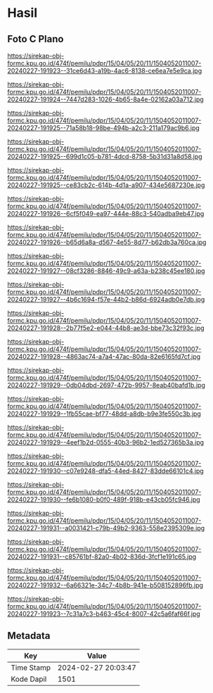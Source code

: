 # Hasil

## Foto C Plano

https://sirekap-obj-formc.kpu.go.id/474f/pemilu/pdpr/15/04/05/20/11/1504052011007-20240227-191923--31ce6d43-a19b-4ac6-8138-ce6ea7e5e9ca.jpg

https://sirekap-obj-formc.kpu.go.id/474f/pemilu/pdpr/15/04/05/20/11/1504052011007-20240227-191924--7447d283-1026-4b65-8a4e-02162a03a712.jpg

https://sirekap-obj-formc.kpu.go.id/474f/pemilu/pdpr/15/04/05/20/11/1504052011007-20240227-191925--71a58b18-98be-494b-a2c3-211a179ac9b6.jpg

https://sirekap-obj-formc.kpu.go.id/474f/pemilu/pdpr/15/04/05/20/11/1504052011007-20240227-191925--699d1c05-b781-4dcd-8758-5b31d31a8d58.jpg

https://sirekap-obj-formc.kpu.go.id/474f/pemilu/pdpr/15/04/05/20/11/1504052011007-20240227-191925--ce83cb2c-614b-4d1a-a907-434e5687230e.jpg

https://sirekap-obj-formc.kpu.go.id/474f/pemilu/pdpr/15/04/05/20/11/1504052011007-20240227-191926--6cf5f049-ea97-444e-88c3-540adba9eb47.jpg

https://sirekap-obj-formc.kpu.go.id/474f/pemilu/pdpr/15/04/05/20/11/1504052011007-20240227-191926--b65d6a8a-d567-4e55-8d77-b62db3a760ca.jpg

https://sirekap-obj-formc.kpu.go.id/474f/pemilu/pdpr/15/04/05/20/11/1504052011007-20240227-191927--08cf3286-8846-49c9-a63a-b238c45ee180.jpg

https://sirekap-obj-formc.kpu.go.id/474f/pemilu/pdpr/15/04/05/20/11/1504052011007-20240227-191927--4b6c1694-f57e-44b2-b86d-6924adb0e7db.jpg

https://sirekap-obj-formc.kpu.go.id/474f/pemilu/pdpr/15/04/05/20/11/1504052011007-20240227-191928--2b77f5e2-e044-44b8-ae3d-bbe73c32f93c.jpg

https://sirekap-obj-formc.kpu.go.id/474f/pemilu/pdpr/15/04/05/20/11/1504052011007-20240227-191928--4863ac74-a7a4-47ac-80da-82e6165fd7cf.jpg

https://sirekap-obj-formc.kpu.go.id/474f/pemilu/pdpr/15/04/05/20/11/1504052011007-20240227-191929--0db04dbd-2697-472b-9957-8eab40bafd1b.jpg

https://sirekap-obj-formc.kpu.go.id/474f/pemilu/pdpr/15/04/05/20/11/1504052011007-20240227-191929--1fb55cae-bf77-48dd-a8db-b9e3fe550c3b.jpg

https://sirekap-obj-formc.kpu.go.id/474f/pemilu/pdpr/15/04/05/20/11/1504052011007-20240227-191929--4eef1b2d-0555-40b3-96b2-1ed527365b3a.jpg

https://sirekap-obj-formc.kpu.go.id/474f/pemilu/pdpr/15/04/05/20/11/1504052011007-20240227-191930--c07e9248-dfa5-44ed-8427-83dde66101c4.jpg

https://sirekap-obj-formc.kpu.go.id/474f/pemilu/pdpr/15/04/05/20/11/1504052011007-20240227-191930--fe6b1080-b0f0-489f-918b-e43cb05fc946.jpg

https://sirekap-obj-formc.kpu.go.id/474f/pemilu/pdpr/15/04/05/20/11/1504052011007-20240227-191931--a0031421-c79b-49b2-9363-558e2395309e.jpg

https://sirekap-obj-formc.kpu.go.id/474f/pemilu/pdpr/15/04/05/20/11/1504052011007-20240227-191931--c85761bf-82a0-4b02-836d-3fcf1e191c65.jpg

https://sirekap-obj-formc.kpu.go.id/474f/pemilu/pdpr/15/04/05/20/11/1504052011007-20240227-191932--6a66321e-34c7-4b8b-941e-b508152896fb.jpg

https://sirekap-obj-formc.kpu.go.id/474f/pemilu/pdpr/15/04/05/20/11/1504052011007-20240227-191923--7c31a7c3-b463-45c4-8007-42c5a6faf66f.jpg


## Metadata

| Key        | Value               |
| ---------- | ------------------- |
| Time Stamp | 2024-02-27 20:03:47 |
| Kode Dapil | 1501                |



